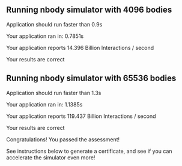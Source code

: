 Running nbody simulator with 4096 bodies
----------------------------------------

Application should run faster than 0.9s

Your application ran in: 0.7851s

Your application reports  14.396 Billion Interactions / second

Your results are correct

Running nbody simulator with 65536 bodies
----------------------------------------

Application should run faster than 1.3s

Your application ran in: 1.1385s

Your application reports  119.437 Billion Interactions / second

Your results are correct

Congratulations! You passed the assessment!

See instructions below to generate a certificate, and see if you can accelerate the simulator even more!
